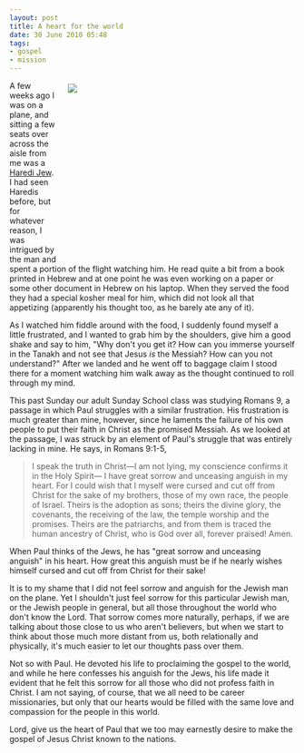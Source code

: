 ```yaml
---
layout: post
title: A heart for the world
date: 30 June 2010 05:48
tags:
- gospel
- mission
---
```

<div style="float: right; margin: 5px 1px 0px 20px; width: 400px; height: 312px;"><img src="https://dl.dropbox.com/u/3897986/Jake%20Blog%20Images/people_blur.jpg" /></div>
<p>A few weeks ago I was on a plane, and sitting a few seats over across the aisle from me was a <a href="http://en.wikipedia.org/wiki/Haredi">Haredi Jew</a>. I had seen Haredis before, but for whatever reason, I was intrigued by the man and spent a portion of the flight watching him. He read quite a bit from a book printed in Hebrew and at one point he was even working on a paper or some other document in Hebrew on his laptop. When they served the food they had a special kosher meal for him, which did not look all that appetizing (apparently his thought too, as he barely ate any of it).</p>
<p>As I watched him fiddle around with the food, I suddenly found myself a little frustrated, and I wanted to grab him by the shoulders, give him a good shake and say to him, "Why don't you get it? How can you immerse yourself in the Tanakh and not see that Jesus <em>is</em> the Messiah? How can you not understand?" After we landed and he went off to baggage claim I stood there for a moment watching him walk away as the thought continued to roll through my mind.</p>
<p>This past Sunday our adult Sunday School class was studying Romans 9, a passage in which Paul struggles with a similar frustration. His frustration is much greater than mine, however, since he laments the failure of his own people to put their faith in Christ as the promised Messiah. As we looked at the passage, I was struck by an element of Paul's struggle that was entirely lacking in mine. He says, in Romans 9:1-5,</p>
<blockquote>
I speak the truth in  Christ&mdash;I am not lying, my conscience confirms it in the Holy Spirit&mdash; I have great sorrow and unceasing anguish in my heart. For I could wish that I myself were cursed and cut off from  Christ for the sake of my brothers, those of my own race, the people of Israel.  Theirs is the adoption as sons; theirs the divine glory, the covenants,  the receiving of the law, the temple worship and the promises. Theirs are the patriarchs, and from them is traced the human  ancestry of Christ, who is God over all, forever praised! Amen.
</blockquote>
<p>When Paul thinks of the Jews, he has "great sorrow and unceasing anguish" in his heart. How great this anguish must be if he nearly wishes himself cursed and cut off from Christ for their sake!</p>
<p>It is to my shame that I did not feel sorrow and anguish for the Jewish man on the plane. Yet I shouldn't just feel sorrow for this particular Jewish man, or the Jewish people in general, but all those throughout the world who don't know the Lord. That sorrow comes more naturally, perhaps, if we are talking about those close to us who aren't believers, but when we start to think about those much more distant from us, both relationally and physically, it's much easier to let our thoughts pass over them.</p>
<p>Not so with Paul. He devoted his life to proclaiming the gospel to the world, and while he here confesses his anguish for the Jews, his life made it evident that he felt this sorrow for all those who did not profess faith in Christ. I am not saying, of course, that we all need to be career missionaries, but only that our hearts would be filled with the same love and compassion for the people in this world.</p>

Lord, give us the heart of Paul that we too may earnestly desire to make the gospel of Jesus Christ known to the nations.
